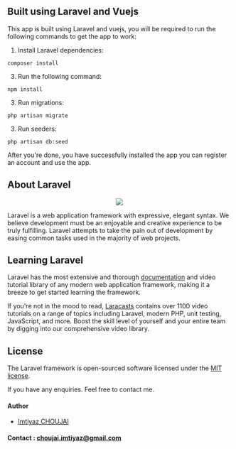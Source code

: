 ## Built using Laravel and Vuejs

This app is built using Laravel and vuejs, you will be required to run the following commands to get the app to work:

1. Install Laravel dependencies:

 `composer install`

3. Run the following command:

 `npm install`

3. Run migrations:

 `php artisan migrate`
 
 3. Run seeders:

 `php artisan db:seed`
 
 After you're done, you have successfully installed the app you can register an account and use the app.

## About Laravel

<p align="center"><img src="https://laravel.com/assets/img/components/logo-laravel.svg"></p>

Laravel is a web application framework with expressive, elegant syntax. We believe development must be an enjoyable and creative experience to be truly fulfilling. Laravel attempts to take the pain out of development by easing common tasks used in the majority of web projects.

## Learning Laravel

Laravel has the most extensive and thorough [documentation](https://laravel.com/docs) and video tutorial library of any modern web application framework, making it a breeze to get started learning the framework.

If you're not in the mood to read, [Laracasts](https://laracasts.com) contains over 1100 video tutorials on a range of topics including Laravel, modern PHP, unit testing, JavaScript, and more. Boost the skill level of yourself and your entire team by digging into our comprehensive video library.

## License

The Laravel framework is open-sourced software licensed under the [MIT license](https://opensource.org/licenses/MIT).


If you have any enquiries. Feel free to contact me.

#### Author

+ [Imtiyaz CHOUJAI](https://github.com/Imtiyaz-CHOUJAI)


#### Contact : choujai.imtiyaz@gmail.com
